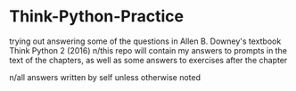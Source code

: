# Think-Python-Practice

trying out answering some of the questions in Allen B. Downey's textbook Think Python 2 (2016)
n/this repo will contain my answers to prompts in the text of the chapters, as well as some answers to exercises after the chapter

n/all answers written by self unless otherwise noted
